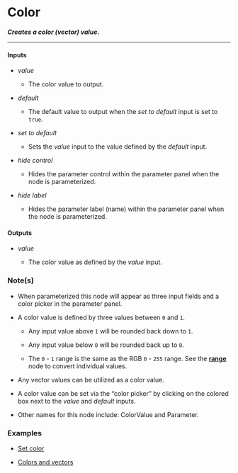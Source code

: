 # Color

**_Creates a color (vector) value._**

---


#### Inputs

* _value_

  * The color value to output.

* _default_

  * The default value to output when the _set to default_ input is set to `true`.

* _set to default_

  * Sets the _value_ input to the value defined by the _default_ input.

* _hide control_

  * Hides the parameter control within the parameter panel when the node is parameterized.

* _hide label_

  * Hides the parameter label (name) within the parameter panel when the node is parameterized.


#### Outputs

* _value_

  * The color value as defined by the _value_ input.


### Note(s)

* When parameterized this node will appear as three input fields and a color picker in the parameter panel.

* A color value is defined by three values between `0` and `1`.
    * Any input value above `1` will be rounded back down to `1`.
    * Any input value below `0` will be rounded back up to `0`.

    * The `0` - `1` range is the same as the RGB `0` - `255` range. See the [**range**](/nodes/Range/documentation.md) node to convert individual values.

* Any vector values can be utilized as a color value.

* A color value can be set via the “color picker” by clicking on the colored box next to the _value_ and _default_ inputs.

* Other names for this node include: ColorValue and Parameter.


### Examples



* <a href="https://creator.trimble.com/graph?assetURI=whp:bc96d8e6-ac0b-4daa-92e6-587764b8d6b4&version=latest" target="_blank">Set color</a>

* <a href="https://creator.trimble.com/graph?assetURI=whp:f83cdeb2-5ca0-476e-8e71-c81ad5be4ebe&version=latest" target="_blank">Colors and vectors</a>
